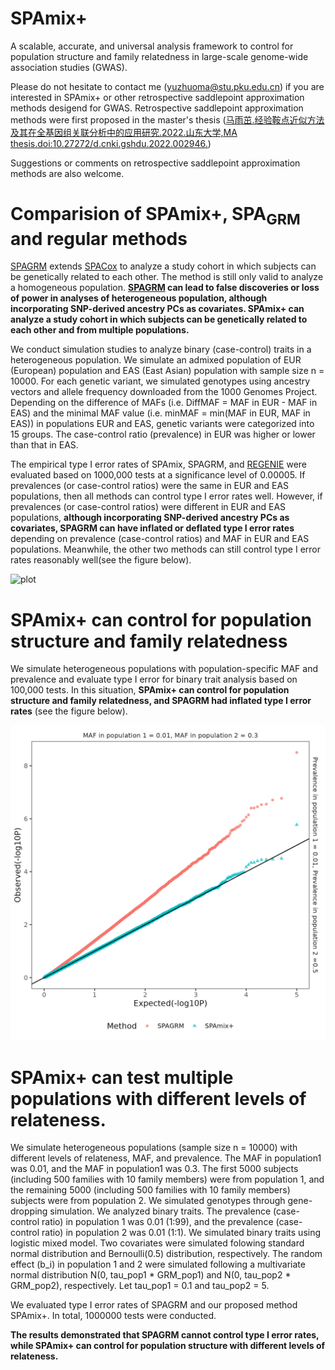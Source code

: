 # SPAmix+
A scalable, accurate, and universal analysis framework to control for population structure and family relatedness in large-scale genome-wide association studies (GWAS).

Please do not hesitate to contact me (yuzhuoma@stu.pku.edu.cn) if you are interested in SPAmix+ or other retrospective saddlepoint approximation methods desigend for GWAS. Retrospective saddlepoint approximation methods were first proposed in the master's thesis ([马雨茁.经验鞍点近似方法及其在全基因组关联分析中的应用研究.2022.山东大学,MA thesis.doi:10.27272/d.cnki.gshdu.2022.002946.](https://kns.cnki.net/kcms2/article/abstract?v=jkwd3qsBIEKwkKkgMuimTLSEojAEBaWSJzCAd3uOCepX09aaYi1Vhn87HddxnsydAW9MGQHzgdF9Nw93IZ_DZCdJbGAX3C13DfGxpW58VBV273z1eVlg75Je1akPxIDc5iiSpz46iutS1tt9m3MJRg==&uniplatform=NZKPT&language=CHS))

Suggestions or comments on retrospective saddlepoint approximation methods are also welcome.

# Comparision of SPAmix+, SPA<sub>GRM</sub> and regular methods

[SPAGRM](https://wenjianbi.github.io/grab.github.io/docs/approach_SPACox.html) extends [SPACox](https://wenjianbi.github.io/grab.github.io/docs/approach_SPACox.html) to analyze a study cohort in which subjects can be genetically related to each other. The method is still only valid to analyze a homogeneous population. **[SPAGRM](https://github.com/HeXuPKU/SPAGRM) can lead to false discoveries or loss of power in analyses of heterogeneous population, although incorporating SNP-derived ancestry PCs as covariates. SPAmix+ can analyze a study cohort in which subjects can be genetically related to each other and from multiple populations.** 

We conduct simulation studies to analyze binary (case-control) traits in a heterogeneous population. We simulate an admixed population of EUR (European) population and EAS (East Asian) population with sample size n = 10000. For each genetic variant, we simulated genotypes using ancestry vectors and allele frequency downloaded from the 1000 Genomes Project. Depending on the difference of MAFs (i.e. DiffMAF = MAF in EUR - MAF in EAS) and the minimal MAF value (i.e. minMAF = min(MAF in EUR, MAF in EAS)) in populations EUR and EAS, genetic variants were categorized into 15 groups. The case-control ratio (prevalence) in EUR was higher or lower than that in EAS.

The empirical type I error rates of SPAmix, SPAGRM, and [REGENIE](https://rgcgithub.github.io/regenie/) were evaluated based on 1000,000 tests at a significance level of 0.00005. If prevalences (or case-control ratios) were the same in EUR and EAS populations, then all methods can control type I error rates well. However, if prevalences (or case-control ratios) were different in EUR and EAS populations, **although incorporating SNP-derived ancestry PCs as covariates, SPAGRM can have inflated or deflated type I error rates** depending on prevalence (case-control ratios) and MAF in EUR and EAS populations. Meanwhile, the other two methods can still control type I error rates reasonably well(see the figure below).

![plot](https://github.com/YuzhuoMa97/SPAmixPlus/blob/main/Simulation%20studies/Figures/typeIerror_rates_pheno_hetero_GRAB_SPAGRM_GRM_I_GRAB_SPAmix_REGENIE.jpeg)

# SPAmix+ can control for population structure and family relatedness

We simulate heterogeneous populations with population-specific MAF and prevalence and evaluate type I error for binary trait analysis based on 100,000 tests. In this situation, **SPAmix+ can control for population structure and family relatedness, and SPAGRM had inflated type I error rates** (see the figure below).

![plot](https://github.com/YuzhuoMa97/SPAmixPlus/blob/main/Simulation%20studies/Figures/typeIerror_binary_phenotype_SPAmixPlus_test10.jpeg)

# SPAmix+ can test multiple populations with different levels of relateness.

We simulate heterogeneous populations (sample size n = 10000) with different levels of relateness, MAF, and prevalence. The MAF in population1 was 0.01, and the MAF in population1 was 0.3. The first 5000 subjects (including 500 families with 10 family members) were from population 1, and the remaining 5000 (including 500 families with 10 family members) subjects were from population 2. We simulated genotypes through gene-dropping simulation. We analyzed binary traits. The prevalence (case-control ratio) in population 1 was 0.01 (1:99), and the prevalence (case-control ratio) in population 2 was 0.01 (1:1). We simulated binary traits using logistic mixed model. Two covariates were simulated folowing standard normal distribution and Bernoulli(0.5) distribution, respectively. The random effect (b_i) in population 1 and 2 were simulated following a multivariate normal distribution N(0, tau_pop1 * GRM_pop1) and N(0, tau_pop2 * GRM_pop2), respectively. Let tau_pop1 = 0.1 and tau_pop2 = 5. 

We evaluated type I error rates of SPAGRM and our proposed method SPAmix+. In total, 1000000 tests were conducted. 

**The results demonstrated that SPAGRM cannot control type I error rates, while SPAmix+ can control for population structure with different levels of relateness.**
